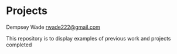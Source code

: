 # Projects

Dempsey Wade
rwade222@gmail.com

This repository is to display examples of previous work and projects completed
